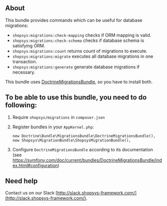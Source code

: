## About
This bundle provides commands which can be useful for database migrations:
* `shopsys:migrations:check-mapping` checks if ORM mapping is valid.
* `shopsys:migrations:check-schema` checks if database schema is satisfying ORM.
* `shopsys:migrations:count` returns count of migrations to execute.
* `shopsys:migrations:migrate` executes all database migrations in one transaction.
* `shopsys:migrations:generate` generate database migrations if necessary.

This bundle uses [DoctrineMigrationsBundle](https://symfony.com/doc/current/bundles/DoctrineMigrationsBundle), so you have to install both.

## To be able to use this bundle, you need to do following:
1. Require `shopsys/migrations` in `composer.json`
2. Register bundles in your `AppKernel.php`:

    ```
    new Doctrine\Bundle\MigrationsBundle\DoctrineMigrationsBundle(),
    new Shopsys\MigrationBundle\ShopsysMigrationBundle(),
    ```
3. Configure `DoctrineMigrationsBundle` according to its documentation (see https://symfony.com/doc/current/bundles/DoctrineMigrationsBundle/index.html#configuration)

## Need help
Contact us on our Slack [http://slack.shopsys-framework.com/](http://slack.shopsys-framework.com/).
